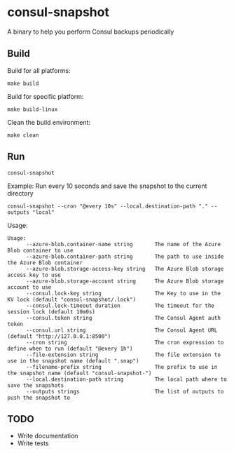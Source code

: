 # consul-snapshot

A binary to help you perform Consul backups periodically

## Build

Build for all platforms:

`make build`

Build for specific platform:

`make build-linux`

Clean the build environment:

`make clean`

## Run

`consul-snapshot`

Example: Run every 10 seconds and save the snapshot to the current directory

`consul-snapshot --cron "@every 10s" --local.destination-path "." --outputs "local"`

Usage:

```text
Usage:
      --azure-blob.container-name string       The name of the Azure Blob container to use
      --azure-blob.container-path string       The path to use inside the Azure Blob container
      --azure-blob.storage-access-key string   The Azure Blob storage access key to use
      --azure-blob.storage-account string      The Azure Blob storage account to use
      --consul.lock-key string                 The Key to use in the KV lock (default "consul-snapshot/.lock")
      --consul.lock-timeout duration           The timeout for the session lock (default 10m0s)
      --consul.token string                    The Consul Agent auth token
      --consul.url string                      The Consul Agent URL (default "http://127.0.0.1:8500")
      --cron string                            The cron expression to define when to run (default "@every 1h")
      --file-extension string                  The file extension to use in the snapshot name (default ".snap")
      --filename-prefix string                 The prefix to use in the snapshot name (default "consul-snapshot-")
      --local.destination-path string          The local path where to save the snapshots
      --outputs strings                        The list of outputs to push the snapshot to
```

## TODO

* Write documentation
* Write tests